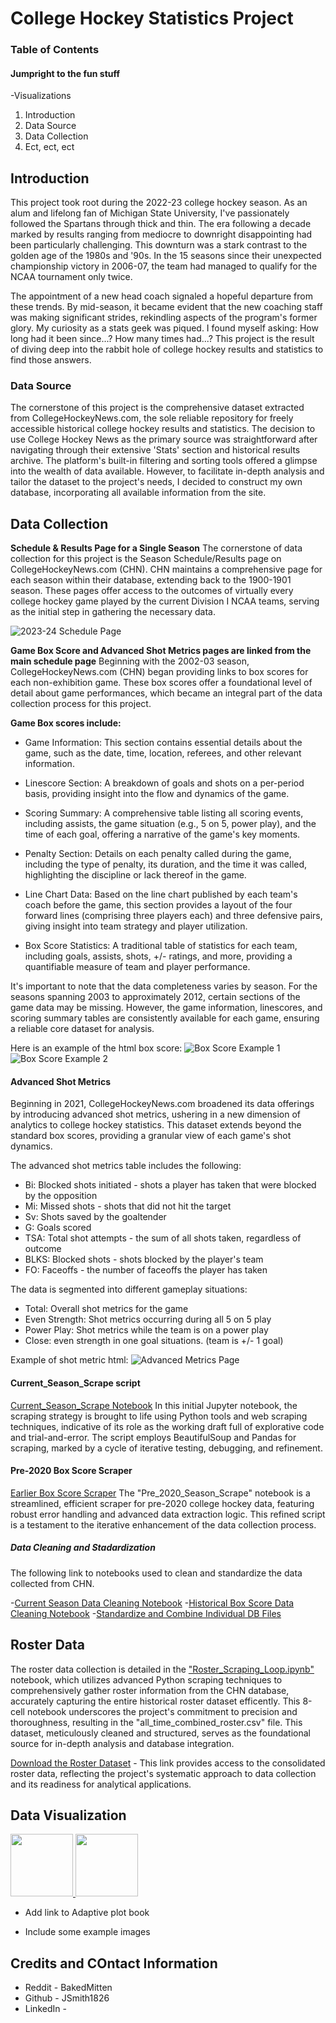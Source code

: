 # College Hockey Statistics Project

### Table of Contents
#### Jumpright to the fun stuff
-Visualizations
1. Introduction
2. Data Source
3. Data Collection
4. Ect, ect, ect

## Introduction
This project took root during the 2022-23 college hockey season. As an alum and lifelong fan of Michigan State University, I've passionately followed the Spartans through thick and thin. The era following a decade marked by results ranging from mediocre to downright disappointing had been particularly challenging. This downturn was a stark contrast to the golden age of the 1980s and '90s. In the 15 seasons since their unexpected championship victory in 2006-07, the team had managed to qualify for the NCAA tournament only twice.

The appointment of a new head coach signaled a hopeful departure from these trends. By mid-season, it became evident that the new coaching staff was making significant strides, rekindling aspects of the program's former glory. My curiosity as a stats geek was piqued. I found myself asking: How long had it been since...? How many times had...? This project is the result of diving deep into the rabbit hole of college hockey results and statistics to find those answers.


### Data Source
The cornerstone of this project is the comprehensive dataset extracted from CollegeHockeyNews.com, the sole reliable repository for freely accessible historical college hockey results and statistics. The decision to use College Hockey News as the primary source was straightforward after navigating through their extensive 'Stats' section and historical results archive. The platform's built-in filtering and sorting tools offered a glimpse into the wealth of data available. However, to facilitate in-depth analysis and tailor the dataset to the project's needs, I decided to construct my own database, incorporating all available information from the site.
<!-- The data used in this project was extracted from CollegeHockeyNews.com using publically available information

When looking for free to access historical college hockey results and statistics if was clear there was only one viable source, College Hockey News.

Just a few clicks into exploring their 'Stats' section and historical results menu I knew this would was the place I needed to be. The built in filtering and sorting tools available on the site were helpful but I knew to do real analysis I needed to build my own database with any and all information available.  -->


## Data Collection
**Schedule & Results Page for a Single Season**
The cornerstone of data collection for this project is the Season Schedule/Results page on CollegeHockeyNews.com (CHN). CHN maintains a comprehensive page for each season within their database, extending back to the 1900-1901 season. These pages offer access to the outcomes of virtually every college hockey game played by the current Division I NCAA teams, serving as the initial step in gathering the necessary data.

![2023-24 Schedule Page](images/readme/CHN_schdule.png)

**Game Box Score and Advanced Shot Metrics pages are linked from the main schedule page**
Beginning with the 2002-03 season, CollegeHockeyNews.com (CHN) began providing links to box scores for each non-exhibition game. These box scores offer a foundational level of detail about game performances, which became an integral part of the data collection process for this project.

**Game Box scores include:**
- Game Information: This section contains essential details about the game, such as the date, time, location, referees, and other relevant information.

- Linescore Section: A breakdown of goals and shots on a per-period basis, providing insight into the flow and dynamics of the game.

- Scoring Summary: A comprehensive table listing all scoring events, including assists, the game situation (e.g., 5 on 5, power play), and the time of each goal, offering a narrative of the game's key moments.

- Penalty Section: Details on each penalty called during the game, including the type of penalty, its duration, and the time it was called, highlighting the discipline or lack thereof in the game.

- Line Chart Data: Based on the line chart published by each team's coach before the game, this section provides a layout of the four forward lines (comprising three players each) and three defensive pairs, giving insight into team strategy and player utilization.

- Box Score Statistics: A traditional table of statistics for each team, including goals, assists, shots, +/- ratings, and more, providing a quantifiable measure of team and player performance.

It's important to note that the data completeness varies by season. For the seasons spanning 2003 to approximately 2012, certain sections of the game data may be missing. However, the game information, linescores, and scoring summary tables are consistently available for each game, ensuring a reliable core dataset for analysis.

Here is an example of the html box score:
![Box Score Example 1](images/readme/CHN_box1.png)
![Box Score Example 2](images/readme/CHN_box2.png)


#### Advanced Shot Metrics
Beginning in 2021, CollegeHockeyNews.com broadened its data offerings by introducing advanced shot metrics, ushering in a new dimension of analytics to college hockey statistics. This dataset extends beyond the standard box scores, providing a granular view of each game's shot dynamics.

The advanced shot metrics table includes the following:

- Bi: Blocked shots initiated - shots a player has taken that were blocked by the opposition
- Mi: Missed shots - shots that did not hit the target
- Sv: Shots saved by the goaltender
- G: Goals scored
- TSA: Total shot attempts - the sum of all shots taken, regardless of outcome
- BLKS: Blocked shots - shots blocked by the player's team
- FO: Faceoffs - the number of faceoffs the player has taken

The data is segmented into different gameplay situations:
- Total: Overall shot metrics for the game
- Even Strength: Shot metrics occurring during all 5 on 5 play
- Power Play: Shot metrics while the team is on a power play
- Close: even strength in one goal situations. (team is +/- 1 goal)

Example of shot metric html:
![Advanced Metrics Page](images/readme/CHN_box3.png)
    

#### Current_Season_Scrape script
[Current_Season_Scrape Notebook](workbook/Current_season_scrape.ipynb)
In this initial Jupyter notebook, the scraping strategy is brought to life using Python tools and web scraping techniques, indicative of its role as the working draft full of explorative code and trial-and-error. The script employs BeautifulSoup and Pandas for scraping, marked by a cycle of iterative testing, debugging, and refinement.

#### Pre-2020 Box Score Scraper
[Earlier Box Score Scraper](workbook/Pre_2020_Season_Scrape.ipynb)
The "Pre_2020_Season_Scrape" notebook is a streamlined, efficient scraper for pre-2020 college hockey data, featuring robust error handling and advanced data extraction logic. This refined script is a testament to the iterative enhancement of the data collection process.

##### Data Cleaning and Stadardization
The following link to notebooks used to clean and standardize the data collected from CHN. 

-[Current Season Data Cleaning Notebook](/workbook/Current_season_DB_clean.ipynb)
-[Historical Box Score Data Cleaning Notebook](/workbook/Pre_2020_Box_Score_Clean.ipynb)
-[Standardize and Combine Individual DB Files](/workbook/DB_CORRECT_AND_TRANSFORM.ipynb)




## Roster Data

The roster data collection is detailed in the ["Roster_Scraping_Loop.ipynb"](workbook/old_books/Roster_Scraping_Loop.ipynb) notebook, which utilizes advanced Python scraping techniques to comprehensively gather roster information from the CHN database, accurately capturing the entire historical roster dataset efficently. This 8-cell notebook underscores the project's commitment to precision and thoroughness, resulting in the "all_time_combined_roster.csv" file. This dataset, meticulously cleaned and structured, serves as the foundational source for in-depth analysis and database integration.

[Download the Roster Dataset](/data/rosters/all_time_combined_roster.csv) - This link provides access to the consolidated roster data, reflecting the project's systematic approach to data collection and its readiness for analytical applications.
    




## Data Visualization

<p float="left">
  <!-- Image 1 -->
  <a href="hhttps://github.com/JSmith1826/college_hockey/blob/80a7e5febfef6e387bacef7c6397bdc9da8aa765/images/readme/viz_gallery/Sioux%20Falls_age_experience_plot.png">
    <img src="https://github.com/JSmith1826/college_hockey/blob/80a7e5febfef6e387bacef7c6397bdc9da8aa765/images/readme/viz_gallery/Sioux%20Falls_age_experience_plot.png" width="100" />
  </a>
  <!-- Image 2 -->
  <a href="https://github.com/JSmith1826/college_hockey/blob/80a7e5febfef6e387bacef7c6397bdc9da8aa765/images/readme/viz_gallery/Sioux%20Falls-average_stats_by_line.png">
    <img src="https://github.com/JSmith1826/college_hockey/blob/80a7e5febfef6e387bacef7c6397bdc9da8aa765/images/readme/viz_gallery/Sioux%20Falls-average_stats_by_line.png" width="100" />
  </a>
</p>


- Add link to Adaptive plot book

- Include some example images

## Credits and COntact Information
- Reddit - BakedMitten
- Github - JSmith1826
- LinkedIn - 